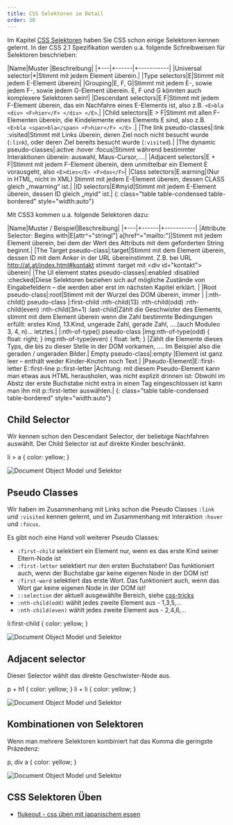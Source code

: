 ```yaml
---
title: CSS Selektoren im Detail
order: 30
---
```


Im Kapitel [CSS Selektoren](/css/basic-selectors/) haben Sie CSS schon
einige Selektoren
kennen gelernt. In der CSS 2.1 Spezifikation werden u.a. 
folgende Schreibweisen für Selektoren beschrieben:

|Name|Muster |Beschreibung|
|+---|+------|+-----------|
|Universal selector|*|Stimmt mit jedem Element überein.|
|Type selectors|E|Stimmt mit jedem E-Element überein|
|Grouping|E, F, G|Stimmt mit jedem E-, sowie jedem F-, sowie jedem G-Element überein. E, F und G könnten auch komplexere Selektoren sein!|
|Descendant selectors|E F|Stimmt mit jedem F-Element überein, das ein Nachfahre eines E-Elements ist, also z.B. `<E>bla <div> <F>hier</F> </div> </E>`.|
|Child selectors|E > F|Stimmt mit allen F-Elementen überein, die Kindelemente eines Elements E sind, also z.B. `<E>bla <span>bla</span> <F>hier</F> </E>` .|
|The link pseudo-classes|:link :visited|Stimmt mit Links überein, deren Ziel noch nicht besucht wurde (`:link`), oder deren Ziel bereits besucht wurde (`:visited`).|
|The dynamic pseudo-classes|:active :hover :focus|Stimmt während bestimmter Interaktionen überein: auswahl, Maus-Cursor,....|
|Adjacent selectors|E + F|Stimmt mit jedem F-Element überein, dem unmittelbar ein Element E vorausgeht, also `<E>dies</E> <F>das</F>`|
|Class selectors|E.warning|(Nur in HTML, nicht in XML) Stimmt mit jedem E-Element überein, dessen CLASS gleich „mwarning“ ist.|
|ID selectors|E#myid|Stimmt mit jedem E-Element überein, dessen ID gleich „myid“ ist.|
{: class="table table-condensed table-bordered" style="width:auto"}

Mit CSS3 kommen u.a. folgende Selektoren dazu:

|Name|Muster  / Beispiel|Beschreibung|
|+---|+------|+-----------|
|Attribute Selector: Begins with|E\[attr^="stringl"\] a\[href^="mailto:"\]|Stimmt mit jedem Element überein, bei dem der Wert des Attributs mit dem geforderten String beginnt.|
|The Target pseudo-class|:target|Stimmt mit dem Element überein, dessen ID mit dem Anker in der URL übereinstimmt. Z.B. bei URL http://at.at/index.html#kontakt stimmt  :target mit &lt;div id="kontakt"&gt; überein|
|The UI element states pseudo-classes|:enabled :disabled :checked|Diese Selektoren beziehen sich auf mögliche Zustände von Eingabefeldern – die werden aber erst im nächsten Kapitel erklärt. |
|Root pseudo-class|:root|Stimmt mit der Wurzel des DOM überein, immer <html>|
|:nth-child() pseudo-class |:first-child :nth-child(13) :nth-child(odd) :nth-child(even) :nth-child(3n+1) :last-child|Zählt die Geschwister des Elements, stimmt mit dem Element überein wenn die Zahl bestimmte Bedingungen erfüllt: erstes Kind, 13.Kind, ungerade Zahl, gerade Zahl, ….(auch Moduleo 3, 4, n)… letztes.|
|:nth-of-type() pseudo-class |img:nth-of-type(odd) { float: right; } img:nth-of-type(even) { float: left; } |Zählt die Elemente dieses Typs, die bis zu dieser Stelle in der DOM vorkamen, …. Im Beispiel also die geraden / ungeraden Bilder.|
Empty pseudo-class|:empty |Element ist ganz leer – enthält weder Kinder-Knoten noch Text.|
|Pseudo-Element|E::first-letter E::first-line p::first-letter |Achtung: mit diesem Pseudo-Element kann man etwas aus HTML herausholen, was nicht explizit drinnen ist: Obwohl im Abstz der erste Buchstabe nicht extra in einen Tag eingeschlossen ist kann man ihn mit p::first-letter auswählen.|
{: class="table table-condensed table-bordered" style="width:auto"}


Child Selector
---------

Wir kennen schon den Descendant Selector, der beliebige Nachfahren auswählt.
Der Child Selector ist auf direkte Kinder beschränkt.

<css>
  li > a { color: yellow; }
</css>


![Document Object Model und Selektor](/images/selector-child.png)

Pseudo Classes
---------

Wir haben im Zusammenhang mit Links schon die Pseudo Classes `:link` und
`:visited` kennen gelernt, und im Zusammenhang mit Interaktion `:hover` und
`:focus`.

Es gibt noch eine Hand voll weiterer Pseudo Classes:

* `:first-child` selektiert ein Element nur, wenn es das erste Kind seiner Eltern-Node ist
* `:first-letter`  selektiert nur den ersten Buchstaben!  Das funktioniert auch,
  wenn der Buchstabe gar keine eigenen Node in der DOM ist!
* `:first-word`  selektiert das erste Wort.  Das funktioniert auch,
  wenn das Wort      gar keine eigenen Node in der DOM ist!
* `::selection` der aktuell ausgewählte Bereich, siehe [css-tricks](http://css-tricks.com/examples/DifferentSelectionColors/)
* `:nth-child(odd)` wählt jedes zweite Element aus - 1,3,5,...
* `:nth-child(even)` wählt jedes zweite Element aus - 2,4,6,...



<css>
  li:first-child { color: yellow; }
</css>


![Document Object Model und Selektor](/images/selector-firstchild.png)


Adjacent selector
---------

Dieser Selector wählt das direkte Geschwister-Node aus.

<css>
  p + h1 { color: yellow; }
  li + li { color: yellow; }
</css>


![Document Object Model und Selektor](/images/selector-adj.png)



Kombinationen von Selektoren
---------

Wenn man mehrere Selektoren kombiniert hat das Komma die geringste Präzedenz:

<css>
  p, div a { color: yellow; }
</css>


![Document Object Model und Selektor](/images/selector-precedence.png)


CSS Selektoren Üben
-------


* [flukeout - css üben mit japanischem essen](http://flukeout.github.io/)


